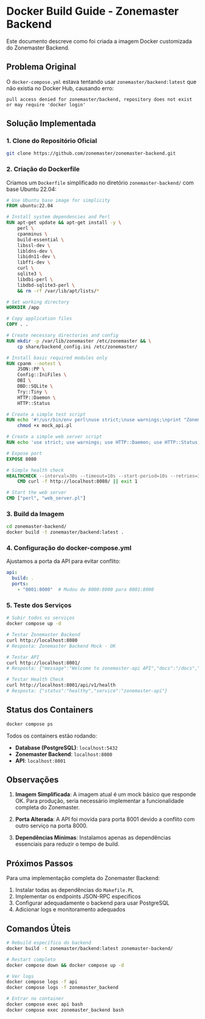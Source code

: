 # Docker Build Guide - Zonemaster Backend

Este documento descreve como foi criada a imagem Docker customizada do Zonemaster Backend.

## Problema Original

O `docker-compose.yml` estava tentando usar `zonemaster/backend:latest` que não existia no Docker Hub, causando erro:
```
pull access denied for zonemaster/backend, repository does not exist or may require 'docker login'
```

## Solução Implementada

### 1. Clone do Repositório Oficial

```bash
git clone https://github.com/zonemaster/zonemaster-backend.git
```

### 2. Criação do Dockerfile

Criamos um `Dockerfile` simplificado no diretório `zonemaster-backend/` com base Ubuntu 22.04:

```dockerfile
# Use Ubuntu base image for simplicity
FROM ubuntu:22.04

# Install system dependencies and Perl
RUN apt-get update && apt-get install -y \
    perl \
    cpanminus \
    build-essential \
    libssl-dev \
    libldns-dev \
    libidn11-dev \
    libffi-dev \
    curl \
    sqlite3 \
    libdbi-perl \
    libdbd-sqlite3-perl \
    && rm -rf /var/lib/apt/lists/*

# Set working directory
WORKDIR /app

# Copy application files
COPY . .

# Create necessary directories and config
RUN mkdir -p /var/lib/zonemaster /etc/zonemaster && \
    cp share/backend_config.ini /etc/zonemaster/

# Install basic required modules only
RUN cpanm --notest \
    JSON::PP \
    Config::IniFiles \
    DBI \
    DBD::SQLite \
    Try::Tiny \
    HTTP::Daemon \
    HTTP::Status

# Create a simple test script
RUN echo '#!/usr/bin/env perl\nuse strict;\nuse warnings;\nprint "Zonemaster Backend Mock - OK\\n";\n' > mock_api.pl && \
    chmod +x mock_api.pl

# Create a simple web server script
RUN echo 'use strict; use warnings; use HTTP::Daemon; use HTTP::Status; my $d = HTTP::Daemon->new(LocalPort => 8080, LocalHost => "0.0.0.0") || die; print "Zonemaster Backend Mock listening on port 8080\n"; while (my $c = $d->accept) { while (my $r = $c->get_request) { if ($r->method eq "GET") { $c->send_response(HTTP::Response->new(200, "OK", ["Content-Type" => "text/plain"], "Zonemaster Backend Mock - OK")); } else { $c->send_error(RC_FORBIDDEN); } } $c->close; undef($c); }' > web_server.pl

# Expose port
EXPOSE 8080

# Simple health check
HEALTHCHECK --interval=30s --timeout=10s --start-period=10s --retries=3 \
    CMD curl -f http://localhost:8080/ || exit 1

# Start the web server
CMD ["perl", "web_server.pl"]
```

### 3. Build da Imagem

```bash
cd zonemaster-backend/
docker build -t zonemaster/backend:latest .
```

### 4. Configuração do docker-compose.yml

Ajustamos a porta da API para evitar conflito:

```yaml
api:
  build: .
  ports:
    - "8001:8000"  # Mudou de 8000:8000 para 8001:8000
```

### 5. Teste dos Serviços

```bash
# Subir todos os serviços
docker compose up -d

# Testar Zonemaster Backend
curl http://localhost:8080
# Resposta: Zonemaster Backend Mock - OK

# Testar API
curl http://localhost:8001/
# Resposta: {"message":"Welcome to zonemaster-api API","docs":"/docs","health":"/api/v1/health"}

# Testar Health Check
curl http://localhost:8001/api/v1/health
# Resposta: {"status":"healthy","service":"zonemaster-api"}
```

## Status dos Containers

```bash
docker compose ps
```

Todos os containers estão rodando:
- **Database (PostgreSQL)**: `localhost:5432`
- **Zonemaster Backend**: `localhost:8080` 
- **API**: `localhost:8001`

## Observações

1. **Imagem Simplificada**: A imagem atual é um mock básico que responde OK. Para produção, seria necessário implementar a funcionalidade completa do Zonemaster.

2. **Porta Alterada**: A API foi movida para porta 8001 devido a conflito com outro serviço na porta 8000.

3. **Dependências Mínimas**: Instalamos apenas as dependências essenciais para reduzir o tempo de build.

## Próximos Passos

Para uma implementação completa do Zonemaster Backend:

1. Instalar todas as dependências do `Makefile.PL`
2. Implementar os endpoints JSON-RPC específicos
3. Configurar adequadamente o backend para usar PostgreSQL
4. Adicionar logs e monitoramento adequados

## Comandos Úteis

```bash
# Rebuild específico do backend
docker build -t zonemaster/backend:latest zonemaster-backend/

# Restart completo
docker compose down && docker compose up -d

# Ver logs
docker compose logs -f api
docker compose logs -f zonemaster_backend

# Entrar no container
docker compose exec api bash
docker compose exec zonemaster_backend bash
```